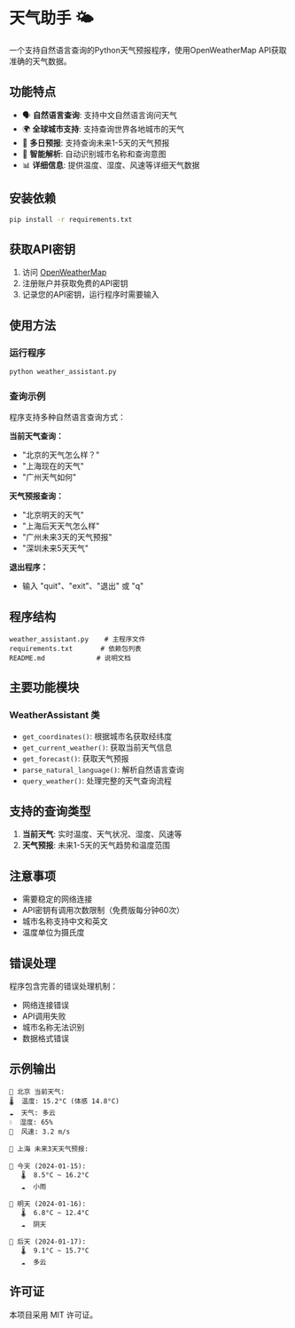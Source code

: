 # 天气助手 🌤️

一个支持自然语言查询的Python天气预报程序，使用OpenWeatherMap API获取准确的天气数据。

## 功能特点

- 🗣️ **自然语言查询**: 支持中文自然语言询问天气
- 🌍 **全球城市支持**: 支持查询世界各地城市的天气
- 📅 **多日预报**: 支持查询未来1-5天的天气预报
- 🎯 **智能解析**: 自动识别城市名称和查询意图
- 📊 **详细信息**: 提供温度、湿度、风速等详细天气数据

## 安装依赖

```bash
pip install -r requirements.txt
```

## 获取API密钥

1. 访问 [OpenWeatherMap](https://openweathermap.org/api)
2. 注册账户并获取免费的API密钥
3. 记录您的API密钥，运行程序时需要输入

## 使用方法

### 运行程序

```bash
python weather_assistant.py
```

### 查询示例

程序支持多种自然语言查询方式：

**当前天气查询：**
- "北京的天气怎么样？"
- "上海现在的天气"
- "广州天气如何"

**天气预报查询：**
- "北京明天的天气"
- "上海后天天气怎么样"
- "广州未来3天的天气预报"
- "深圳未来5天天气"

**退出程序：**
- 输入 "quit"、"exit"、"退出" 或 "q"

## 程序结构

```
weather_assistant.py    # 主程序文件
requirements.txt       # 依赖包列表
README.md             # 说明文档
```

## 主要功能模块

### WeatherAssistant 类

- `get_coordinates()`: 根据城市名获取经纬度
- `get_current_weather()`: 获取当前天气信息
- `get_forecast()`: 获取天气预报
- `parse_natural_language()`: 解析自然语言查询
- `query_weather()`: 处理完整的天气查询流程

## 支持的查询类型

1. **当前天气**: 实时温度、天气状况、湿度、风速等
2. **天气预报**: 未来1-5天的天气趋势和温度范围

## 注意事项

- 需要稳定的网络连接
- API密钥有调用次数限制（免费版每分钟60次）
- 城市名称支持中文和英文
- 温度单位为摄氏度

## 错误处理

程序包含完善的错误处理机制：
- 网络连接错误
- API调用失败
- 城市名称无法识别
- 数据格式错误

## 示例输出

```
📍 北京 当前天气:
🌡️  温度: 15.2°C (体感 14.8°C)
☁️  天气: 多云
💧  湿度: 65%
💨  风速: 3.2 m/s
```

```
📍 上海 未来3天天气预报:

📅 今天 (2024-01-15):
   🌡️  8.5°C ~ 16.2°C
   ☁️  小雨

📅 明天 (2024-01-16):
   🌡️  6.8°C ~ 12.4°C
   ☁️  阴天

📅 后天 (2024-01-17):
   🌡️  9.1°C ~ 15.7°C
   ☁️  多云
```

## 许可证

本项目采用 MIT 许可证。